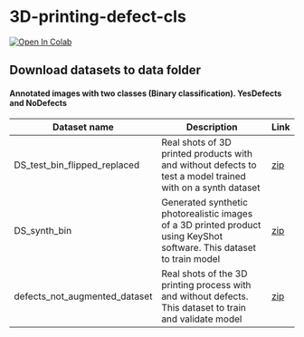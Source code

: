 # 3D-printing-defect-cls

[![Open In Colab](https://colab.research.google.com/assets/colab-badge.svg)](https://colab.research.google.com/github/KoryakovDmitry/3D-printing-defect-cls/blob/main/3d_printing_defect_detection_report.ipynb)

## Download datasets to data folder

#### Annotated images with two classes (Binary classification). YesDefects and NoDefects

| Dataset name | Description | Link  |
| ------- | --- | --- |
| DS_test_bin_flipped_replaced | Real shots of 3D printed products with and without defects to test a model trained with on a synth dataset  | [zip](https://drive.google.com/file/d/1N7U86GW7YT_Iyq1xd9D_RJSIfduRkMUW/view?usp=sharing) |
| DS_synth_bin | Generated synthetic photorealistic images of a 3D printed product using KeyShot software. This dataset to train model | [zip](https://drive.google.com/file/d/1HCczXj1-EDU2jm81H0m-TAoVwjWAGlxf/view?usp=sharing) |
| defects_not_augmented_dataset | Real shots of the 3D printing process with and without defects. This dataset to train and validate model | [zip](https://drive.google.com/file/d/18_NKHORM69052--NmS-RSlHo6FJJHiTm/view?usp=sharing) |


